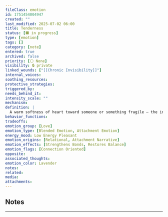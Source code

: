 ```yaml
---
fileClass: emotion
id: 1751454004947
created: ""
last_modified: 2025-07-02 06:00
title: Tenderness
status: [🟧 in progress]
type: [emotion]
tags: []
category: [note]
entered: true
archived: false
priority: [⚪ None]
visibility: 🔒 private
linked_wounds: ["[[Chronic Invisibility]]"]
internal_voices: 
soothing_resources: 
protective_strategies: 
triggered_by: 
needs_behind_it: 
intensity_scale: ""
mechanism: 
definition: |
  A warm softness of heart toward someone or something fragile — the instinct to protect, cherish, or approach gently. It often arises in intimacy or when witnessing vulnerability.
behavior_functions: 
tradeoffs: 
emotion_group: [Love]
emotion_type: [Blended Emotion, Attachment Emotion]
energy_mood: Low Energy Pleasant
emotion_origins: [Relational, Attachment Narrative]
emotion_effects: [Strengthens Bonds, Restores Balance]
emotion_flags: [Connection Oriented]
opposite: 
associated_thoughts: 
emotion_color: Lavender
notes: 
related: 
media: 
attachments:
---
```


## Notes
---

